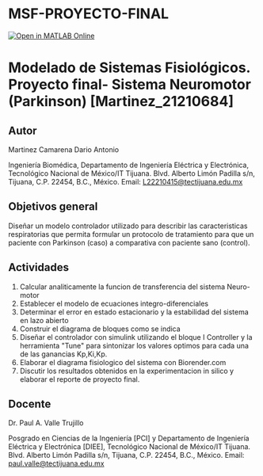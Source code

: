 # MSF-PROYECTO-FINAL
[![Open in MATLAB Online](https://www.mathworks.com/images/responsive/global/open-in-matlab-online.svg)](https://matlab.mathworks.com/open/github/v1?repo=Dario-Mtz/MSF-PROYECTO-FINAL)
# Modelado de Sistemas Fisiológicos. Proyecto final- Sistema Neuromotor (Parkinson) [Martinez_21210684]

## Autor
Martinez Camarena Dario Antonio

Ingeniería Biomédica, Departamento de Ingeniería Eléctrica y Electrónica, Tecnológico Nacional de México/IT Tijuana. Blvd. Alberto Limón Padilla s/n, Tijuana, C.P. 22454, B.C., México. Email: L22210415@tectijuana.edu.mx

## Objetivos general
Diseñar un modelo controlador utilizado para describir las caracteristicas respiratorias que permita formular un protocolo de tratamiento para que un paciente con Parkinson (caso) a comparativa con paciente sano (control).
## Actividades
1. Calcular analiticamente la funcion de transferencia del sistema Neuro-motor
2. Establecer el modelo de ecuaciones integro-diferenciales
3. Determinar el error en estado estacionario y la estabilidad del sistema en lazo abierto
4. Construir el diagrama de bloques como se indica
5. Diseñar el controlador con simulink utilizando el bloque I Controller y la herramienta "Tune" para sintonizar los valores optimos para cada una de las ganancias Kp,Ki,Kp.
6. Elaborar el diagrama fisiologico del sistema con Biorender.com
7. Discutir los resultados obtenidos en la experimentacion in silico y elaborar el reporte de proyecto final.
## Docente
Dr. Paul A. Valle Trujillo

Posgrado en Ciencias de la Ingeniería [PCI] y Departamento de Ingeniería Eléctrica y Electrónica [DIEE], Tecnológico Nacional de México/IT Tijuana. Blvd. Alberto Limón Padilla s/n, Tijuana, C.P. 22454, B.C., México. Email: paul.valle@tectijuana.edu.mx
